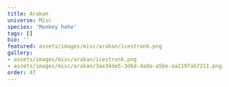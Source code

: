 ```yaml
---
title: Arakan
universe: Misc
species: 'Monkey hehe'
tags: []
bio: ''
featured: assets/images/misc/arakan/icestronk.png
gallery:
- assets/images/misc/arakan/icestronk.png
- assets/images/misc/arakan/3ae34de5-3d6d-4a9a-a5be-aa2197ab7211.png
order: 47
---
```

